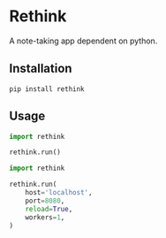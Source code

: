 # Rethink

A note-taking app dependent on python.

## Installation

```shell
pip install rethink
```

## Usage

```python
import rethink

rethink.run()
```

```python
import rethink

rethink.run(
    host='localhost',
    port=8080,
    reload=True,
    workers=1,
)
```
